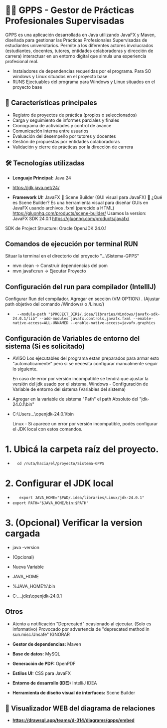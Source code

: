 # 🧑‍🎓 GPPS - Gestor de Prácticas Profesionales Supervisadas

GPPS es una aplicación desarrollada en Java utilizando JavaFX y Maven, diseñada para gestionar las Prácticas Profesionales Supervisadas de estudiantes universitarios. Permite a los diferentes actores involucrados (estudiantes, docentes, tutores, entidades colaboradoras y dirección de carrera) interactuar en un entorno digital que simula una experiencia profesional real.

- Instaladores de dependencias requeridas por el programa. Para SO windows y Linux situados en el proyecto base
- RUNS Ejectuables del programa para Windows y Linux situados en el proyecto base

## 🚀 Características principales

- Registro de proyectos de práctica (propios o seleccionados)
- Carga y seguimiento de informes parciales y finales
- Cronograma de actividades y control de avance
- Comunicación interna entre usuarios
- Evaluación del desempeño por tutores y docentes
- Gestión de propuestas por entidades colaboradoras
- Validación y cierre de prácticas por la dirección de carrera

## 🛠 Tecnologías utilizadas

- **Lenguaje Principal:** Java 24
- https://jdk.java.net/24/
  
- **Framework UI:** JavaFX
    🧰 Scene Builder (GUI visual para JavaFX)
    🔧 ¿Qué es Scene Builder?
    Es una herramienta visual para diseñar GUIs en JavaFX usando archivos .fxml (parecido a HTML)
    https://gluonhq.com/products/scene-builder/
Usamos la version: 
JavaFX SDK 24.0.1
https://gluonhq.com/products/javafx/

SDK de Project Structure: Oracle OpenJDK 24.0.1

## Comandos de ejecución por terminal RUN
Situar la terminal en el directorio del proyecto "...\Sistema-GPPS"

- mvn clean           -> Construir dependencias del pom
- mvn javafx:run      -> Ejecutar Proyecto

## Configuración del run para compilador (IntellIJ)
Configurar Run del compilador. Agregar en sección (VM OPTION) . (Ajustar path objetivo del comando /Windows/ o /Linux/)

- `   --module-path "$PROJECT_DIR$/.idea/libraries/Windows/javafx-sdk-24.0.1/lib" --add-modules javafx.controls,javafx.fxml --enable-native-access=ALL-UNNAMED --enable-native-access=javafx.graphics 
`
## Configuración de Variables de entorno del sistema (Si es solicitado)
- AVISO
  Los ejecutables del programa estan preparados para armar esto "automaticamente" pero si se necesita configurar manualmente seguir lo siguiente.

  En caso de error por versión incompatible se tendrá que ajustar la versión del jdk usado por el sistema.
  Windows - Configuración de Variable de entorno del sistema (Variables del sistema)
- Agregar en la variable de sistema "Path" el path Absoluto del "jdk-24.0.1\bin"
- C:\Users\...\openjdk-24.0.1\bin

  Linux - Si aparece un error por versión incompatible, podés configurar el JDK local con estos comandos.
# 1. Ubicá la carpeta raíz del proyecto.
- `   cd /ruta/hacia/el/proyecto/Sistema-GPPS
`
# 2. Configurar el JDK local
- `    export JAVA_HOME="$PWD/.idea/libraries/Linux/jdk-24.0.1"
`   
- ` export PATH="$JAVA_HOME/bin:$PATH"
`
# 3. (Opcional) Verificar la version cargada
- java -version


- (Opcional)
- Nueva Variable
- JAVA_HOME
- %JAVA_HOME%\bin
- C:\...\.jdks\openjdk-24.0.1

## Otros
- Atento a notificación "Deprecated" ocasionado al ejecutar. (Solo es informativo)
Provocado por advertencia de "deprecated method in sun.misc.Unsafe"
IGNORAR

- **Gestor de dependencias:** Maven

- **Base de datos:** MySQL

- **Generación de PDF:** OpenPDF

- **Estilos UI:** CSS para JavaFX
  
- **Entorno de desarrollo (IDE):** IntelliJ IDEA

- **Herramienta de diseño visual de interfaces:** Scene Builder

## 👀 Visualizador WEB del diagrama de relaciones
- **https://drawsql.app/teams/d-314/diagrams/gpps/embed**
